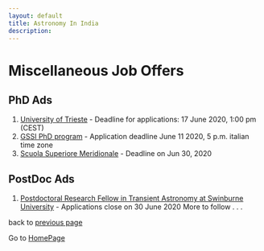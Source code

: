 ```yaml
---
layout: default
title: Astronomy In India
description: 
---
```

# Miscellaneous Job Offers

## PhD Ads

1. [University of Trieste](http://web.units.it/dottorato/fisica/en/node/2753) - Deadline for applications: 17 June 2020, 1:00 pm (CEST)
2. [GSSI PhD program](https://applications.gssi.it/phd/) - Application deadline June 11 2020, 5 p.m. italian time zone
3. [Scuola Superiore Meridionale](http://www.ssm.unina.it/en/phd-program-in-cosmology-space-science-space-technology-space-eng/) - Deadline on Jun 30, 2020


## PostDoc Ads

1. [Postdoctoral Research Fellow in Transient Astronomy at Swinburne University](https://swinjobs.nga.net.au/cp/index.cfm?event=jobs.jati&returnToEvent=jobs.home&jobID=B82BB2BA-F558-CF46-E083-B6161EE1A5DA&audienceTypeCode=EXT&UseAudienceTypeLanguage=1) - Applications close on 30 June 2020
More to follow . . .

back to [previous page](./phd_postdoc_ad.md)

Go to [HomePage](./../index.md)
